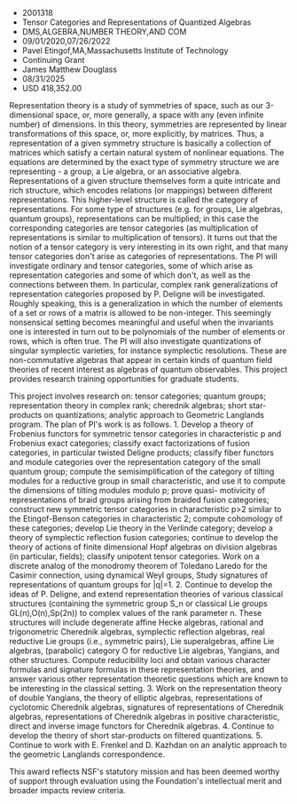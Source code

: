 
* 2001318
* Tensor Categories and Representations of Quantized Algebras
* DMS,ALGEBRA,NUMBER THEORY,AND COM
* 09/01/2020,07/26/2022
* Pavel Etingof,MA,Massachusetts Institute of Technology
* Continuing Grant
* James Matthew Douglass
* 08/31/2025
* USD 418,352.00

Representation theory is a study of symmetries of space, such as our
3-dimensional space, or, more generally, a space with any (even infinite number)
of dimensions. In this theory, symmetries are represented by linear
transformations of this space, or, more explicitly, by matrices. Thus, a
representation of a given symmetry structure is basically a collection of
matrices which satisfy a certain natural system of nonlinear equations. The
equations are determined by the exact type of symmetry structure we are
representing - a group, a Lie algebra, or an associative algebra.
Representations of a given structure themselves form a quite intricate and rich
structure, which encodes relations (or mappings) between different
representations. This higher-level structure is called the category of
representations. For some type of structures (e.g. for groups, Lie algebras,
quantum groups), representations can be multiplied; in this case the
corresponding categories are tensor categories (as multiplication of
representations is similar to multiplication of tensors). It turns out that the
notion of a tensor category is very interesting in its own right, and that many
tensor categories don't arise as categories of representations. The PI will
investigate ordinary and tensor categories, some of which arise as
representation categories and some of which don't, as well as the connections
between them. In particular, complex rank generalizations of representation
categories proposed by P. Deligne will be investigated. Roughly speaking, this
is a generalization in which the number of elements of a set or rows of a matrix
is allowed to be non-integer. This seemingly nonsensical setting becomes
meaningful and useful when the invariants one is interested in turn out to be
polynomials of the number of elements or rows, which is often true. The PI will
also investigate quantizations of singular symplectic varieties, for instance
symplectic resolutions. These are non-commutative algebras that appear in
certain kinds of quantum field theories of recent interest as algebras of
quantum observables. This project provides research training opportunities for
graduate students.

This project involves research on: tensor categories; quantum groups;
representation theory in complex rank; cherednik algebras; short star-products
on quantizations; analytic approach to Geometric Langlands program. The plan of
PI's work is as follows. 1. Develop a theory of Frobenius functors for symmetric
tensor categories in characteristic p and Frobenius exact categories; classify
exact factorizations of fusion categories, in particular twisted Deligne
products; classify fiber functors and module categories over the representation
category of the small quantum group; compute the semisimplification of the
category of tilting modules for a reductive group in small characteristic, and
use it to compute the dimensions of tilting modules modulo p; prove quasi-
motivicity of representations of braid groups arising from braided fusion
categories; construct new symmetric tensor categories in characteristic p>2
similar to the Etingof-Benson categories in characteristic 2; compute cohomology
of these categories; develop Lie theory in the Verlinde category; develop a
theory of symplectic reflection fusion categories; continue to develop the
theory of actions of finite dimensional Hopf algebras on division algebras (in
particular, fields); classify unipotent tensor categories. Work on a discrete
analog of the monodromy theorem of Toledano Laredo for the Casimir connection,
using dynamical Weyl groups, Study signatures of representations of quantum
groups for |q|=1. 2. Continue to develop the ideas of P. Deligne, and extend
representation theories of various classical structures (containing the
symmetric group S_n or classical Lie groups GL(n),O(n),Sp(2n)) to complex values
of the rank parameter n. These structures will include degenerate affine Hecke
algebras, rational and trigonometric Cherednik algebras, symplectic reflection
algebras, real reductive Lie groups (i.e., symmetric pairs), Lie superalgebras,
affine Lie algebras, (parabolic) category O for reductive Lie algebras,
Yangians, and other structures. Compute reducibility loci and obtain various
character formulas and signature formulas in these representation theories, and
answer various other representation theoretic questions which are known to be
interesting in the classical setting. 3. Work on the representation theory of
double Yangians, the theory of elliptic algebras, representations of cyclotomic
Cherednik algebras, signatures of representations of Cherednik algebras,
representations of Cherednik algebras in positive characteristic, direct and
inverse image functors for Cherednik algebras. 4. Continue to develop the theory
of short star-products on filtered quantizations. 5. Continue to work with E.
Frenkel and D. Kazhdan on an analytic approach to the geometric Langlands
correspondence.

This award reflects NSF's statutory mission and has been deemed worthy of
support through evaluation using the Foundation's intellectual merit and broader
impacts review criteria.
